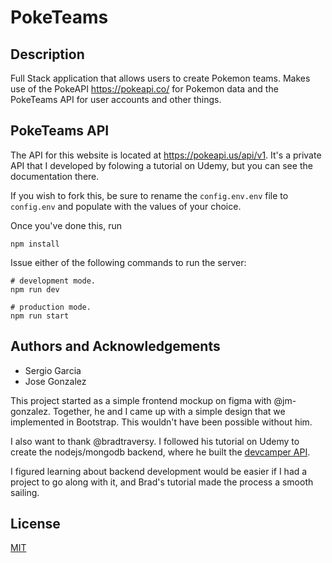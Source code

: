 # PokeTeams

## Description

Full Stack application that allows users to create Pokemon teams. Makes use of the PokeAPI https://pokeapi.co/ for Pokemon data and the PokeTeams API for user accounts and other things.

## PokeTeams API

The API for this website is located at https://pokeapi.us/api/v1. It's a private API that I developed by folowing a tutorial on Udemy, but you can see the documentation there.

If you wish to fork this, be sure to rename the `config.env.env` file to `config.env` and populate with the values of your choice.

Once you've done this, run

```
npm install
```

Issue either of the following commands to run the server:

```
# development mode.
npm run dev

# production mode.
npm run start
```

## Authors and Acknowledgements

- Sergio Garcia
- Jose Gonzalez

This project started as a simple frontend mockup on figma with @jm-gonzalez. Together, he and I came up with a simple design that we implemented in Bootstrap. This wouldn't have been possible without him.

I also want to thank @bradtraversy. I followed his tutorial on Udemy to create the nodejs/mongodb backend, where he built the [devcamper API](https://github.com/bradtraversy/devcamper-api).

I figured learning about backend development would be easier if I had a project to go along with it, and Brad's tutorial made the process a smooth sailing.

## License

[MIT](https://choosealicense.com/licenses/mit/)
